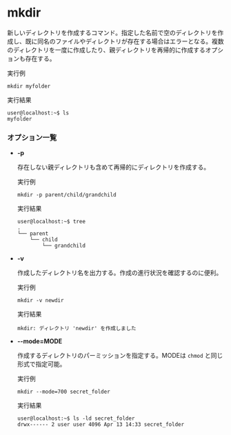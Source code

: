 [](mkdir.md)
# mkdir
新しいディレクトリを作成するコマンド。指定した名前で空のディレクトリを作成し、既に同名のファイルやディレクトリが存在する場合はエラーとなる。複数のディレクトリを一度に作成したり、親ディレクトリを再帰的に作成するオプションも存在する。

  実行例 [](変更しない)

  ```
  mkdir myfolder
  ```

  実行結果 [](変更しない)

  ```
  user@localhost:~$ ls
  myfolder
  ```

### オプション一覧

- **-p**

  存在しない親ディレクトリも含めて再帰的にディレクトリを作成する。

  実行例 [](変更しない)

  ```
  mkdir -p parent/child/grandchild
  ```

  実行結果 [](変更しない)

  ```
  user@localhost:~$ tree
  .
  └── parent
      └── child
          └── grandchild
  ```

- **-v**

  作成したディレクトリ名を出力する。作成の進行状況を確認するのに便利。

  実行例 [](変更しない)

  ```
  mkdir -v newdir
  ```

  実行結果 [](変更しない)

  ```
  mkdir: ディレクトリ 'newdir' を作成しました
  ```

- **--mode=MODE**

  作成するディレクトリのパーミッションを指定する。MODEは `chmod` と同じ形式で指定可能。

  実行例 [](変更しない)

  ```
  mkdir --mode=700 secret_folder
  ```

  実行結果 [](変更しない)

  ```
  user@localhost:~$ ls -ld secret_folder
  drwx------ 2 user user 4096 Apr 13 14:33 secret_folder
  ```